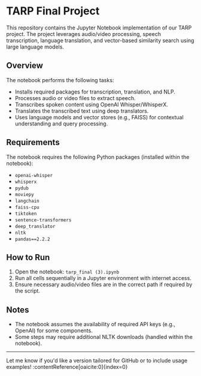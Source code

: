 # TARP Final Project

This repository contains the Jupyter Notebook implementation of our TARP project. The project leverages audio/video processing, speech transcription, language translation, and vector-based similarity search using large language models.



## Overview

The notebook performs the following tasks:
- Installs required packages for transcription, translation, and NLP.
- Processes audio or video files to extract speech.
- Transcribes spoken content using OpenAI Whisper/WhisperX.
- Translates the transcribed text using deep translators.
- Uses language models and vector stores (e.g., FAISS) for contextual understanding and query processing.

## Requirements

The notebook requires the following Python packages (installed within the notebook):
- `openai-whisper`
- `whisperx`
- `pydub`
- `moviepy`
- `langchain`
- `faiss-cpu`
- `tiktoken`
- `sentence-transformers`
- `deep_translator`
- `nltk`
- `pandas==2.2.2`

## How to Run

1. Open the notebook: `tarp_final (3).ipynb`
2. Run all cells sequentially in a Jupyter environment with internet access.
3. Ensure necessary audio/video files are in the correct path if required by the script.

## Notes

- The notebook assumes the availability of required API keys (e.g., OpenAI) for some components.
- Some steps may require additional NLTK downloads (handled within the notebook).

---

Let me know if you'd like a version tailored for GitHub or to include usage examples! &#8203;:contentReference[oaicite:0]{index=0}&#8203;
